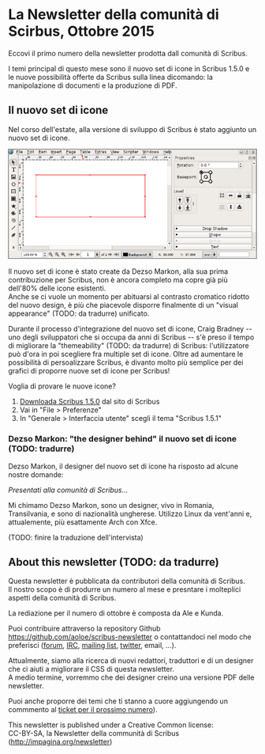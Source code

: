 # La Newsletter della comunità di Scirbus, Ottobre 2015

Eccovi il primo numero della newsletter prodotta dall comunità di Scribus.

I temi principal di questo mese sono il nuovo set di icone in Scribus 1.5.0 e le nuove possibilità offerte da Scribus sulla linea dicomando: la manipolazione di documenti e la produzione di PDF.

## Il nuovo set di icone

Nel corso dell'estate, alla versione di sviluppo di Scribus è stato aggiunto un nuovo set di icone.

![screenshot delle nuove icone](images/icons.png)

Il nuovo set di icone è stato create da Dezso Markon, alla sua prima contribuzione per Scribus, non è ancora completo ma copre già più dell'80% delle icone esistenti.  
Anche se ci vuole un momento per abituarsi al contrasto cromatico ridotto del nuovo design, è più che piacevole disporre finalmente di un "visual appearance" (TODO: da tradurre) unificato.

Durante il processo d'integrazione del nuovo set di icone, Craig Bradney -- uno degli sviluppatori che si occupa da anni di Scribus -- s'è preso il tempo di migliorare la "themeability" (TODO: da tradurre) di Scribus: l'utilizzatore può d'ora in poi scegliere fra multiple set di icone. Oltre ad aumentare le possibilità di persoalizzare Scribus, è divanto molto più semplice per dei grafici di proporre nuove set di icone per Scribus!

Voglia di provare le nuove icone?

1. [Downloada Scribus 1.5.0](http://www.scribus.net/downloads/unstable-branch/) dal sito di Scribus
2. Vai in "File > Preferenze"
3. In "Generale > Interfaccia utente" scegli il tema "Scribus 1.5.1"

### Dezso Markon: "the designer behind" il nuovo set di icone (TODO: tradurre)

Dezso Markon, il designer del nuovo set di icone ha risposto ad alcune nostre domande:

_Presentati alla comunità di Scribus..._

Mi chimamo Dezso Markon, sono un designer, vivo in Romania, Transilvania, e sono di nazionalità ungherese. Utilizzo Linux da vent'anni e, attualemente, più esattamente Arch con Xfce.

(TODO: finire la traduzione dell'intervista)

## About this newsletter (TODO: da tradurre)

Questa newsletter è pubblicata da contributori della comunità di Scribus.  
Il nostro scopo è di produrre un numero al mese e presntare i molteplici aspetti della comunità di Scribus.

La rediazione per il numero di ottobre è composta da Ale e Kunda.

Puoi contribuire attraverso la repository Github <https://github.com/aoloe/scribus-newsletter> o contattandoci nel modo che preferisci ([forum](http://forums.scribus.net), [IRC](http://webchat.freenode.net/?channels=scribus), [mailing list](http://lists.scribus.net), [twitter](https://twitter.com/scribus), email, ...).

Attualmente, siamo alla ricerca di nuovi redattori, traduttori e di un designer che ci aiuti a migliorare il CSS di questa newsletter.  
A medio termine, vorremmo che dei designer creino una versione PDF delle newsletter.

Puoi anche proporre dei temi che ti stanno a cuore aggiungendo un commmento al [ticket per il prossimo numero](https://github.com/aoloe/scribus-newsletter/issues/7)).

This newsletter is published under a Creative Common license:  
CC-BY-SA, la Newsletter della communità di Scribus (<http://impagina.org/newsletter>)
